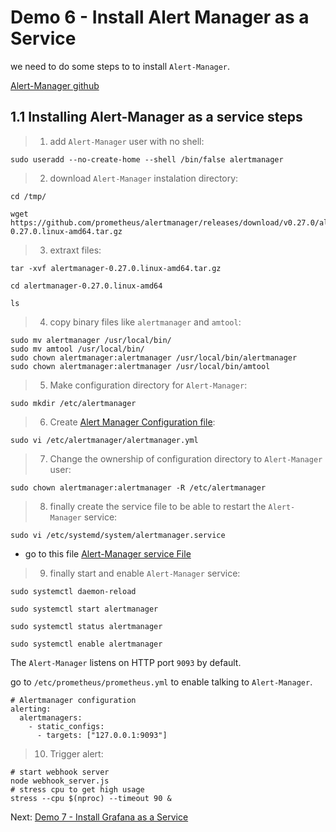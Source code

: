 # Demo 6 - Install Alert Manager as a Service

we need to do some steps to to install `Alert-Manager`.

[Alert-Manager github](https://github.com/prometheus/alertmanager)

## 1.1 Installing Alert-Manager as a service steps

> 1. add `Alert-Manager` user with no shell:

```
sudo useradd --no-create-home --shell /bin/false alertmanager
```
> 2. download `Alert-Manager` instalation directory:

```
cd /tmp/

wget https://github.com/prometheus/alertmanager/releases/download/v0.27.0/alertmanager-0.27.0.linux-amd64.tar.gz
```
> 3. extraxt files:
```
tar -xvf alertmanager-0.27.0.linux-amd64.tar.gz

cd alertmanager-0.27.0.linux-amd64

ls
```

> 4. copy binary files like `alertmanager` and `amtool`:
```
sudo mv alertmanager /usr/local/bin/
sudo mv amtool /usr/local/bin/
sudo chown alertmanager:alertmanager /usr/local/bin/alertmanager
sudo chown alertmanager:alertmanager /usr/local/bin/amtool
```
> 5. Make configuration directory for `Alert-Manager`:
```
sudo mkdir /etc/alertmanager
```

> 6. Create [Alert Manager Configuration file](alertmanager.yml):
```
sudo vi /etc/alertmanager/alertmanager.yml
```
> 7. Change the ownership of configuration directory to `Alert-Manager` user:
```
sudo chown alertmanager:alertmanager -R /etc/alertmanager
```

> 8. finally create the service file to be able to restart the `Alert-Manager` service:
```
sudo vi /etc/systemd/system/alertmanager.service
```
- go to this file [Alert-Manager service File](alertmanager.service)

> 9. finally start and enable `Alert-Manager` service:
```
sudo systemctl daemon-reload

sudo systemctl start alertmanager

sudo systemctl status alertmanager

sudo systemctl enable alertmanager
```
The `Alert-Manager` listens on HTTP port `9093` by default.

go to `/etc/prometheus/prometheus.yml` to enable talking to `Alert-Manager`.

```
# Alertmanager configuration
alerting:
  alertmanagers:
    - static_configs:
      - targets: ["127.0.0.1:9093"]
```

> 10. Trigger alert:

```
# start webhook server
node webhook_server.js
# stress cpu to get high usage
stress --cpu $(nproc) --timeout 90 &
```

Next: [Demo 7 - Install Grafana as a Service](../../demo07/install-grafana-as-service/README.md)
